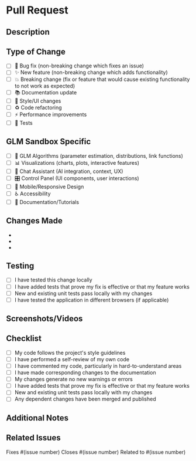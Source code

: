 # Pull Request

## Description

<!-- Provide a clear and concise description of what this PR does -->

## Type of Change

<!-- Mark the relevant option with an "x" -->

- [ ] 🐛 Bug fix (non-breaking change which fixes an issue)
- [ ] ✨ New feature (non-breaking change which adds functionality)
- [ ] 💥 Breaking change (fix or feature that would cause existing functionality to not work as expected)
- [ ] 📚 Documentation update
- [ ] 🎨 Style/UI changes
- [ ] ♻️ Code refactoring
- [ ] ⚡ Performance improvements
- [ ] 🧪 Tests

## GLM Sandbox Specific

<!-- Mark the relevant areas this PR affects -->

- [ ] 🧮 GLM Algorithms (parameter estimation, distributions, link functions)
- [ ] 📊 Visualizations (charts, plots, interactive features)
- [ ] 💬 Chat Assistant (AI integration, context, UX)
- [ ] 🎛️ Control Panel (UI components, user interactions)
- [ ] 📱 Mobile/Responsive Design
- [ ] ♿ Accessibility
- [ ] 📖 Documentation/Tutorials

## Changes Made

<!-- List the main changes in this PR -->

- 
- 
- 

## Testing

<!-- Describe the tests you ran to verify your changes -->

- [ ] I have tested this change locally
- [ ] I have added tests that prove my fix is effective or that my feature works
- [ ] New and existing unit tests pass locally with my changes
- [ ] I have tested the application in different browsers (if applicable)

## Screenshots/Videos

<!-- If applicable, add screenshots or videos to help explain your changes -->

## Checklist

<!-- Mark completed items with an "x" -->

- [ ] My code follows the project's style guidelines
- [ ] I have performed a self-review of my own code
- [ ] I have commented my code, particularly in hard-to-understand areas
- [ ] I have made corresponding changes to the documentation
- [ ] My changes generate no new warnings or errors
- [ ] I have added tests that prove my fix is effective or that my feature works
- [ ] New and existing unit tests pass locally with my changes
- [ ] Any dependent changes have been merged and published

## Additional Notes

<!-- Add any additional context about the PR here -->

## Related Issues

<!-- Link to any related issues -->
Fixes #(issue number)
Closes #(issue number)
Related to #(issue number)
